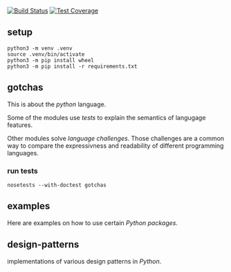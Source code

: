 [![Build Status](https://travis-ci.org/RawIron/jotting-python.svg)](https://travis-ci.org/RawIron/jotting-python)
[![Test Coverage](https://coveralls.io/repos/github/RawIron/jotting-python/badge.svg?branch=master)](https://coveralls.io/github/RawIron/jotting-python?branch=master)

## setup
```
python3 -m venv .venv
source .venv/bin/activate
python3 -m pip install wheel
python3 -m pip install -r requirements.txt
```

## gotchas
This is about the *python* language.

Some of the modules use *tests* to explain the semantics of langugage features.

Other modules solve *language challenges*.
Those challenges are a common way to compare the expressivness and readability of different programming languages.

### run tests
```
nosetests --with-doctest gotchas
```


## examples
Here are examples on how to use certain *Python packages*.


## design-patterns
implementations of various design patterns in *Python*.
